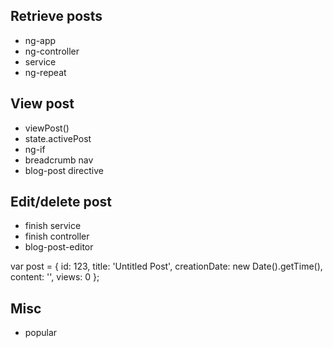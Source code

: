 ## Retrieve posts

- ng-app
- ng-controller
- service
- ng-repeat

## View post

- viewPost()
- state.activePost
- ng-if
- breadcrumb nav
- blog-post directive

## Edit/delete post

- finish service
- finish controller
- blog-post-editor


var post = {
	id: 123,
	title: 'Untitled Post',
	creationDate: new Date().getTime(),
	content: '',
	views: 0
};

## Misc

- popular
